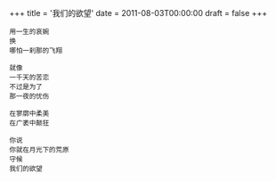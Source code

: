 +++
title = '我们的欲望'
date = 2011-08-03T00:00:00
draft = false
+++

```text
用一生的哀婉
换
哪怕一刹那的飞翔

就像
一千天的苦恋
不过是为了
那一夜的忧伤

在寥廓中柔美
在广袤中颠狂

你说
你就在月光下的荒原
守候
我们的欲望
```
